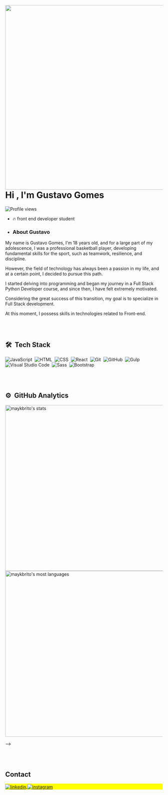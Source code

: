 <img align="right" height="590em" src="https://raw.githubusercontent.com/gist/Gusdev06/a2a5dc47ec90bd1c7416b4c739e5e2a7/raw/79cd0d71cdbc6e0b99056be4e7e058ddc3fd43f9/githubcard.svg"/>
<h1 align="left">Hi , I'm Gustavo Gomes</h1>
<p align="left"> <img src="https://komarev.com/ghpvc/?username=Gusdev06&color=yellow" alt="Profile views" /> </p>

- 🔥 front end developer student

- ### About Gustavo
My name is Gustavo Gomes, I'm 18 years old, and for a large part of my adolescence, I was a professional basketball player, developing fundamental skills for the sport, such as teamwork, resilience, and discipline.

However, the field of technology has always been a passion in my life, and at a certain point, I decided to pursue this path.

I started delving into programming and began my journey in a Full Stack Python Developer course, and since then, I have felt extremely motivated.

Considering the great success of this transition, my goal is to specialize in Full Stack development.

At this moment, I possess skills in technologies related to Front-end.

<br><br>

## 🛠 &nbsp;Tech Stack

![JavaScript](https://img.shields.io/badge/-JavaScript-05122A?style=flat&logo=javascript)&nbsp;
![HTML](https://img.shields.io/badge/-HTML-05122A?style=flat&logo=HTML5)&nbsp;
![CSS](https://img.shields.io/badge/-CSS-05122A?style=flat&logo=CSS3&logoColor=1572B6)&nbsp;
![React](https://img.shields.io/badge/-React-05122A?style=flat&logo=react)&nbsp;
![Git](https://img.shields.io/badge/-Git-05122A?style=flat&logo=git)&nbsp;
![GitHub](https://img.shields.io/badge/-GitHub-05122A?style=flat&logo=github)&nbsp;
![Gulp](https://img.shields.io/badge/-Gulp-05122A?style=flat&logo=gulp)&nbsp;
![Visual Studio Code](https://img.shields.io/badge/-Visual%20Studio%20Code-05122A?style=flat&logo=visual-studio-code&logoColor=007ACC)&nbsp;
![Sass](https://img.shields.io/badge/-Sass-05122A?style=flat&logo=Sass)&nbsp;
![Bootstrap](https://img.shields.io/badge/-bootstrap-05122A?style=flat&logo=bootstrap)&nbsp;

<br><br>

## ⚙️ &nbsp;GitHub Analytics


<p align="left">
<img width="530em" src="https://github-readme-stats.vercel.app/api?username=Gusdev06&show_icons=true&theme=radical" alt="maykbrito's stats"/>
<img width="530em" src="https://github-readme-stats.vercel.app/api/top-langs/?username=Gusdev06&layout=compact&theme=radical" alt="maykbrito's most languages"/>
</p>
-->

<br><br>

## Contact

<p align="left" style="background:yellow">
<a href="https://linkedin.com/in/Gusdev06" target="_blank">
  <img align="center" src="https://img.shields.io/badge/-Gusdev06-05122A?style=flat&logo=linkedin" alt="linkedin"/>
</a>
<a href="https://instagram.com/_gustaagomes_" target="_blank">
 <img align="center" src="https://img.shields.io/badge/-_gustaagomes_-05122A?style=flat&logo=instagram" alt="instagram"/>
</a>
</p>










